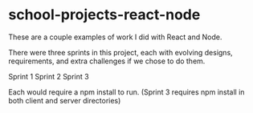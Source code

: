 # school-projects-react-node
These are a couple examples of work I did with React and Node.

There were three sprints in this project, each with evolving designs, requirements, and extra challenges if we chose to do them.

Sprint 1
Sprint 2
Sprint 3

Each would require a npm install to run.
(Sprint 3 requires npm install in both client and server directories)
